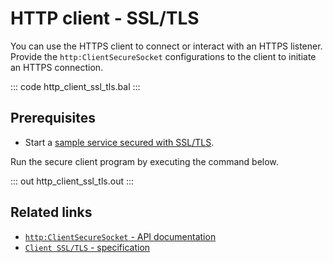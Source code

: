 # HTTP client - SSL/TLS

You can use the HTTPS client to connect or interact with an HTTPS listener. Provide the `http:ClientSecureSocket` configurations to the client to initiate an HTTPS connection.

::: code http_client_ssl_tls.bal :::

## Prerequisites
- Start a [sample service secured with SSL/TLS](learn/by-example/http-service-ssl-tls/).

Run the secure client program by executing the command below.

::: out http_client_ssl_tls.out :::

## Related links
- [`http:ClientSecureSocket` - API documentation](https://lib.ballerina.io/ballerina/http/latest/records/ClientSecureSocket)
- [`Client SSL/TLS` - specification](https://ballerina.io/spec/http/#923-client---ssltls)
